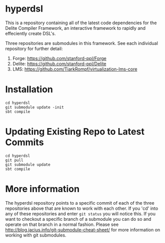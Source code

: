 hyperdsl
=====
This is a repository containing all of the latest code dependencies for the Delite Compiler Framework, an interactive framework to rapidly and effeciently create DSL's.  

Three repositories are submodules in this framework.  See each individual repository for further detail:

1) Forge: https://github.com/stanford-ppl/Forge
2) Delite: https://github.com/stanford-ppl/Delite
3) LMS: https://github.com/TiarkRompf/virtualization-lms-core

Installation
============

    cd hyperdsl
    git submodule update -init
    sbt compile

Updating Existing Repo to Latest Commits
============

    cd hyperdsl
    git pull
    git submodule update
    sbt compile

More information
============
The hyperdsl repository points to a specific commit of each of the three repositories above that are known to work with each other.  If you 'cd' into any of these repositories and enter `git status` you will notice this.  If you want to checkout a specific branch of a submodule you can do so and operate on that branch in a normal fashion.  Please see http://blog.jacius.info/git-submodule-cheat-sheet/ for more information on working with git submodules.
